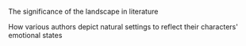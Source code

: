 The significance of the landscape in literature

How various authors depict natural settings to reflect their characters' emotional states
